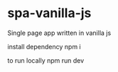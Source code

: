 # spa-vanilla-js

Single page app written in vanilla js

install dependency
npm i

to run locally
npm run dev
